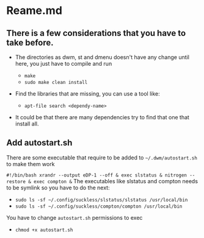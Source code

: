 # Reame.md

## There is a few considerations that you have to take before.

- The directories as dwm, st and dmenu doesn't have any change until here, you just have to compile and run
    - `make`
    - `sudo make clean install`

- Find the libraries that are missing, you can use a tool like:
    - `apt-file search <dependy-name>`

- It could be that there are many dependencies try to find that one that install all.


## Add autostart.sh

There are some executable that require to be added to `~/.dwm/autostart.sh` to make them work

`
#!/bin/bash
xrandr --output eDP-1 --off &
exec slstatus &
nitrogen --restore &
exec compton &
`
The executables like slstatus and compton needs to be symlink so you have to do the next:

- `sudo ls -sf ~/.config/suckless/slstatus/slstatus /usr/local/bin`
- `sudo ls -sf ~/.config/suckless/compton/compton /usr/local/bin`

You have to change `autostart.sh` permissions to exec

- `chmod +x autostart.sh`
